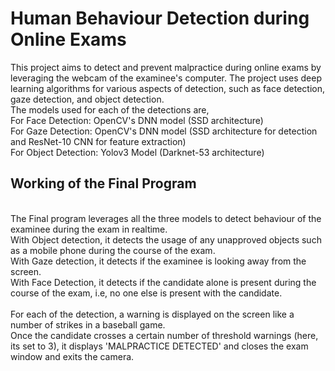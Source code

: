 # Human Behaviour Detection during Online Exams 

This project aims to detect and prevent malpractice during online exams by leveraging the webcam of the examinee's computer. The project uses deep learning algorithms for various aspects of detection, such as face detection, gaze detection, and object detection. 
<br>The models used for each of the detections are,
<br>For Face Detection: OpenCV's DNN model (SSD architecture)
<br>For Gaze Detection: OpenCV's DNN model (SSD architecture for detection and ResNet-10 CNN for feature extraction)
<br>For Object Detection: Yolov3 Model (Darknet-53 architecture)

## Working of the Final Program
<br>The Final program leverages all the three models to detect behaviour of the examinee during the exam in realtime.
<br>With Object detection, it detects the usage of any unapproved objects such as a mobile phone during the course of the exam.
<br>With Gaze detection, it detects if the examinee is looking away from the screen.
<br>With Face Detection, it detects if the candidate alone is present during the course of the exam, i.e, no one else is present with the candidate.
<br><br>
For each of the detection, a warning is displayed on the screen like a number of strikes in a baseball game.
<br>Once the candidate crosses a certain number of threshold warnings (here, its set to 3), it displays 'MALPRACTICE DETECTED' and closes the exam window and exits the camera.
